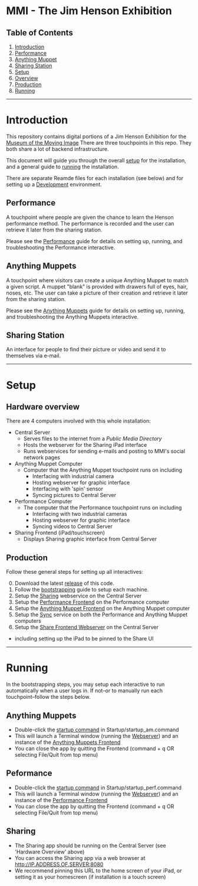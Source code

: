 # MMI - The Jim Henson Exhibition

## Table of Contents

1. [Introduction](#Introduction)
  1. [Performance](#performance)
  2. [Anything Muppet](#anything-muppet)
  3. [Sharing Station](#sharing-station)
2. [Setup](#setup)
  1. [Overview](#hardware-overview)
  1. [Production](#production)
3. [Running](#running)

* * *

# Introduction

This repository contains digital portions of a Jim Henson Exhibition for the [Museum of the Moving Image](http://www.movingimage.us/)  There are three touchpoints in this repo. They both share a lot of backend infrastructure.

This document will guide you through the overall [setup](#Setup) for the installation, and a general guide to [running](#running) the installation.

There are separate Reamde files for each installation (see below) and for setting up a [Development](Development.md) environment.

## Performance

A touchpoint where people are given the chance to learn the Henson performance method. The performance is recorded and the user can retrieve it later from the sharing station. 

Please see the [Performance](Performance.md) guide for details on setting up, running, and troubleshooting the Performance interactive.

## Anything Muppets

A touchpoint where visitors can create a unique Anything Muppet to match a given script. A muppet "blank" is provided with drawers full of eyes, hair, noses, etc. The user can take a picture of their creation and retrieve it later from the sharing station.

Please see the [Anything Muppets](AnythingMuppets.md) guide for details on setting up, running, and troubleshooting the Anything Muppets interactive.

## Sharing Station

An interface for people to find their picture or video and send it to themselves via e-mail.

* * *

# Setup

## Hardware overview

There are 4 computers involved with this whole installation:

* Central Server
  - Serves files to the internet from a _Public Media Directory_
  - Hosts the webserver for the Sharing iPad interface
  - Runs webservices for sending e-mails and posting to MMI&apos;s social network pages
* Anything Muppet Computer
  - Computer that the Anything Muppet touchpoint runs on including
    * Interfacing with industrial camera
    * Hosting webserver for graphic interface
    * Interfacing with 'spin' sensor
    * Syncing pictures to Central Server
* Performance Computer
  - The computer that the Performance touchpoint runs on including
    * Interfacing with two industrial cameras
    * Hosting webserver for graphic interface
    * Syncing videos to Central Server
* Sharing Frontend (iPad/touchscreen)
  - Displays Sharing graphic interface from Central Server

## Production

Follow these general steps for setting up all interactives:

0. Download the latest [release](https://github.com/wearecollins/MMI_Interactives/releases) of this code.
0. Follow the [bootstrapping](Startup/bootstrap/) guide to setup each machine.
1. Setup the [Sharing](Sharing/) webservice on the Central Server
2. Setup the [Performance Frontend](Performance.md) on the Performance computer
3. Setup the [Anything Muppet Frontend](AnythingMuppets.md) on the Anything Muppet computer
5. Setup the [Sync](Sync/) service on both the Performance and Anything Muppet computers
6. Setup the [Share Frontend Webserver](Webserver/README.md#share) on the Central Server
  - including setting up the iPad to be pinned to the Share UI

* * *

# Running

In the bootstrapping steps, you may setup each interactive to run automatically when a user logs in. If not–or to manually run each touchpoint–follow the steps below.

## Anything Muppets
* Double-click the [startup command](Startup/startup_am.command) in Startup/startup_am.command
* This will launch a Terminal window (running the [Webserver](Webserver)) and an instance of the [Anything Muppets Frontend](Frontend)
* You can close the app by quitting the Frontend (command + q OR selecting File/Quit from top menu)

## Peformance
* Double-click the [startup command](Startup/startup_perf.command) in Startup/startup_perf.command
* This will launch a Terminal window (running the [Webserver](Webserver)) and an instance of the [Performance Frontend](Frontend)
* You can close the app by quitting the Frontend (command + q OR selecting File/Quit from top menu)

## Sharing 
* The Sharing app should be running on the Central Server (see 'Hardware Overview' above)
* You can access the Sharing app via a web browser at http://IP.ADDRESS.OF.SERVER:8080
* We recommend pinning this URL to the home screen of your iPad, or setting it as your homescreen (if installation is a touch screen)

